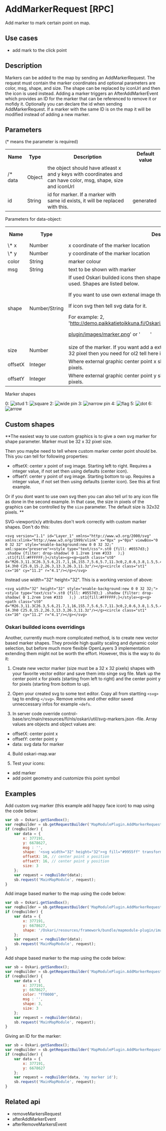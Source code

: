 # AddMarkerRequest [RPC]

Add marker to mark certain point on map.

## Use cases

- add mark to the click point

## Description

Markers can be added to the map by sending an AddMarkerRequest. The request must contain the marker coordinates and
optional parameters are color, msg, shape, and size. The shape can be replaced by iconUrl and then the icon is used
instead. Adding a marker triggers an AfterAddMarkerEvent which provides an ID for the marker that can be referenced to
remove it or mofidy it. Optionally you can declare the id when sending AddMarkerRequest. If a marker with the same ID
is on the map it will be modified instead of adding a new marker.

## Parameters

(* means the parameter is required)

<table class="table">
<tr>
  <th> Name</th><th> Type</th><th> Description</th><th> Default value</th>
</tr>
<tr>
  <td>/* data </td><td> Object </td><td> the object should have atleast x and y keys with coordinates and can have color, msg, shape, size and iconUrl</td><td> </td>
</tr>
<tr>
  <td> id </td><td> String </td><td> id for marker. If a marker with same id exists, it will be replaced with this.</td><td> generated</td>
</tr>
</table>

Parameters for data-object:

<table class="table">
<tr>
  <th> Name</th><th> Type</th><th> Description</th><th> Default value</th>
</tr>
<tr>
  <td> \* x</td><td> Number </td><td> x coordinate of the marker location </td><td> </td>
</tr>
<tr>
  <td> \* y</td><td> Number </td><td> y coordinate of the marker location </td><td> </td>
</tr>
<tr>
  <td> color </td><td> String </td><td> marker colour </td><td> ffde00 </td>
</tr>
<tr>
  <td> msg </td><td> String </td><td> text to be shown with marker </td><td> '' </td>
</tr>
<tr>
  <td> shape </td><td> Number/String </td><td> If used Oskari builded icons then shape is number. This number tells what icon is used. Shapes are listed below.

  If you want to use own extenal image then shape is url to image.

  If icon svg then tell svg data for it.

  For example:
  2,
  'http://demo.paikkatietoikkuna.fi/Oskari/resources/framework/bundle/mapmodule-plugin/images/marker.png' or
  '<svg width="32" height="32"></svg>'</td><td> 2 </td>
</tr>
<tr>
  <td> size </td><td> Number </td><td> size of the marker. If you want add a external icon witch is different size than 32 x 32 pixel then you need for ol2 tell here icon size (only supported square) </td><td> 1 </td>
</tr>

<tr>
  <td> offsetX </td><td> Integer </td><td> Where external graphic center point x should be. Calculated from left to right in pixels. </td><td>16</td>
</tr>

<tr>
  <td> offsetY </td><td> Integer </td><td> Where external graphic center point y should be. Calculated from bottom to top in pixels. </td><td>16</td>
</tr>


</table>

Marker shapes

0: ![stud](/images/markers/marker-stud.png)
1: ![square](/images/markers/marker-square.png)
2: ![wide pin](/images/markers/marker-pin2.png)
3: ![narrow pin](/images/markers/marker-pin.png)
4: ![flag](/images/markers/marker-flag.png)
5: ![dot](/images/markers/marker-dot.png)
6: ![arrow](/images/markers/marker-arrow.png)

## Custom shapes

**The easiest way to use custom graphics is to give a own svg marker for shape parameter.  Marker must be 32 x 32 pixel size.

Then you maybe need to tell where custom marker center point should be.
This you can tell for following properties:
- offsetX: center x point of svg image. Starting left to right. Requires a integer value, if not set then using defaults (center icon).
- offsetY: center y point of svg image. Starting bottom to up. Requires a integer value, if not set then using defaults (center icon).
See this at first example.

Or if you dont want to use own svg then you can also tell url to any icon file as done in the second example. In that case, the
size in pixels of the graphics can be controlled by the `size` parameter. The default size is 32x32 pixels. **

SVG-viewport/x/y attributes don't work correctly with custom marker shapes. Don't do this:
```
<svg version="1.1" id="Layer_1" xmlns="http://www.w3.org/2000/svg" xmlns:xlink="http://www.w3.org/1999/xlink" x="0px" y="0px" viewBox="0 0 32 32" style="enable-background:new 0 0 32 32;" xml:space="preserve"><style type="text/css">.st0 {fill: #0557d3;} .shadow {filter: drop-shadow( 0 1.2rem 1rem #333   );} .st1{fill:#FFFFFF;}</style><g><g><path class="st0" d="M26.3,11.3C26.3,5.6,21.7,1,16,1S5.7,5.6,5.7,11.3c0,2,0.6,3.8,1.5,5.4h0L16,31l8.9-14.3h0 C25.8,15.2,26.3,13.3,26.3,11.3z"/></g><circle class="st1" cx="16" cy="11.2" r="4.1"/></g></svg>
```
Instead use width="32" height="32". This is a working version of above:
```
<svg width="32" height="32" style="enable-background:new 0 0 32 32;"><style type="text/css">.st0 {fill: #0557d3;} .shadow {filter: drop-shadow( 0 1.2rem 1rem #333   );} .st1{fill:#FFFFFF;}</style><g><g><path class="st0" d="M26.3,11.3C26.3,5.6,21.7,1,16,1S5.7,5.6,5.7,11.3c0,2,0.6,3.8,1.5,5.4h0L16,31l8.9-14.3h0 C25.8,15.2,26.3,13.3,26.3,11.3z"/></g><circle class="st1" cx="16" cy="11.2" r="4.1"/></g></svg>
```

### Oskari builded icons overridings

Another, currently much more complicated method, is to create new vector based marker shapes. They provide high quality
scaling and dynamic color selection, but before much more flexible OpenLayers 3 implementation extending them might not be
worth the effort. However, this is the way to do it:

1. Create new vector marker (size must be a 32 x 32 pixels) shapes with your favorite vector editor and save them into singe svg file. Mark up the center point x for pixels (starting from left to right) and the center point y for pixels (starting from bottom to up).

2. Open your created svg to some text editor. Copy all from startting `<svg>` tag to ending `</svg>`. Remove xmlns and other editor saved unneccessary infos for example `<defs`.

3. In server code override control-base/src/main/resources/fi/nls/oskari/util/svg-markers.json -file.
Array values are objects and object values are:
- offsetX: center point x
- offsetY: center point y
- data: svg data for marker

4. Build oskari-map.war

5. Test your icons:
- add marker
- add point geometry and customize this point symbol

## Examples

Add custom svg marker (this example add happy face icon) to map using the code below:
```javascript
var sb = Oskari.getSandbox();
var reqBuilder = sb.getRequestBuilder('MapModulePlugin.AddMarkerRequest');
if (reqBuilder) {
    var data = {
        x: 377191,
        y: 6678627,
        msg : '',
        shape: '<svg width="32" height="32"><g fill="#9955ff" transform="matrix(0.06487924,0,0,0.06487924,0,1.73024e-6)"><g><path d="M 246.613,0 C 110.413,0 0,110.412 0,246.613 c 0,136.201 110.413,246.611 246.613,246.611 136.2,0 246.611,-110.412 246.611,-246.611 C 493.224,110.414 382.812,0 246.613,0 Z m 96.625,128.733 c 21.128,0 38.256,17.128 38.256,38.256 0,21.128 -17.128,38.256 -38.256,38.256 -21.128,0 -38.256,-17.128 -38.256,-38.256 0,-21.128 17.128,-38.256 38.256,-38.256 z m -196.743,0 c 21.128,0 38.256,17.128 38.256,38.256 0,21.128 -17.128,38.256 -38.256,38.256 -21.128,0 -38.256,-17.128 -38.256,-38.256 0,-21.128 17.128,-38.256 38.256,-38.256 z m 100.738,284.184 c -74.374,0 -138.225,-45.025 -165.805,-109.302 l 48.725,0 c 24.021,39.5 67.469,65.885 117.079,65.885 49.61,0 93.058,-26.384 117.079,-65.885 l 48.725,0 C 385.46,367.892 321.608,412.917 247.233,412.917 Z" /></g><g/><g/><g/><g/><g/><g/><g/><g/><g/><g/><g/><g/><g/><g/><g/></g><g transform="translate(0,-461.224)" /><g transform="translate(0,-461.224)" /><g transform="translate(0,-461.224)" /><g transform="translate(0,-461.224)" /><g transform="translate(0,-461.224)" /><g transform="translate(0,-461.224)" /><g transform="translate(0,-461.224)" /><g transform="translate(0,-461.224)" /><g transform="translate(0,-461.224)" /><g transform="translate(0,-461.224)" /><g transform="translate(0,-461.224)" /><g transform="translate(0,-461.224)" /><g transform="translate(0,-461.224)" /><g transform="translate(0,-461.224)" /><g transform="translate(0,-461.224)" /></svg>',
        offsetX: 16, // center point x position
        offsetY: 16, // center point y position
        size: 3
    };
    var request = reqBuilder(data);
    sb.request('MainMapModule', request);
}
```

Add image based marker to the map using the code below:
```javascript
var sb = Oskari.getSandbox();
var reqBuilder = sb.getRequestBuilder('MapModulePlugin.AddMarkerRequest');
if (reqBuilder) {
    var data = {
        x: 377191,
        y: 6678627,
        shape: '/Oskari/resources/framework/bundle/mapmodule-plugin/images/marker.png'
    };
    var request = reqBuilder(data);
    sb.request('MainMapModule', request);
}
```

Add shape based marker to the map using the code below:
```javascript
var sb = Oskari.getSandbox();
var reqBuilder = sb.getRequestBuilder('MapModulePlugin.AddMarkerRequest');
if (reqBuilder) {
    var data = {
        x: 377191,
        y: 6678627,
        color: "ff0000",
        msg : '',
        shape: 3,
        size: 3
    };
    var request = reqBuilder(data);
    sb.request('MainMapModule', request);
}
```

Giving an ID for the marker:
```javascript
var sb = Oskari.getSandbox();
var reqBuilder = sb.getRequestBuilder('MapModulePlugin.AddMarkerRequest');
if (reqBuilder) {
    var data = {
        x: 377191,
        y: 6678627
    };
    var request = reqBuilder(data, 'my marker id');
    sb.request('MainMapModule', request);
}
```

## Related api

- removeMarkersRequest
- afterAddMarkerEvent
- afterRemoveMarkersEvent

